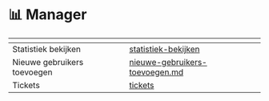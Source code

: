 # 📊 Manager

<table data-view="cards"><thead><tr><th></th><th data-hidden data-card-target data-type="content-ref"></th></tr></thead><tbody><tr><td>Statistiek bekijken</td><td><a href="statistiek-bekijken/">statistiek-bekijken</a></td></tr><tr><td>Nieuwe gebruikers toevoegen</td><td><a href="nieuwe-gebruikers-toevoegen.md">nieuwe-gebruikers-toevoegen.md</a></td></tr><tr><td>Tickets</td><td><a href="tickets/">tickets</a></td></tr></tbody></table>
